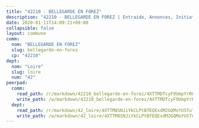 ```yaml
---
title: "42210 - BELLEGARDE EN FOREZ"
description: "42210 - BELLEGARDE EN FOREZ | Entraide, Annonces, Initiatives"
date: 2020-01-11T14:09:21+09:00
collapsible: false
layout: commune
comm:
  nom: "BELLEGARDE EN FOREZ"
  slug: bellegarde-en-forez
  cp: "42210"
dept:
  nom: "Loire"
  slug: loire
  num: "42"
peerpad:
  comm:
    read_path: /r/markdown/42210_bellegarde-en-forez/4XTTMDTcyF9UmpYrR8EjRqAzvPNMJKxC6Facf9V3w3jVwEs3B
    write_path: /w/markdown/42210_bellegarde-en-forez/4XTTMDTcyF9UmpYrR8EjRqAzvPNMJKxC6Facf9V3w3jVwEs3B-K3TgTs5okuZN6cfEWbqasLh6P8UPusDEDepQrtBsdwm25VtHShfVPpqp7qnt7mWDfx8LuXGFP7xeGM18uas2JegWpoWXJC5u4czPn6X61JJ5JMF1FGySSsZ7AfvZ8RQjjYcWrVT3
  dept:
    read_path: /r/markdown/42_loire/4XTTM8SNJiYkCLPtBfEQExdM2GQMoYUSTuTytLrQfQVaaYJeW
    write_path: /w/markdown/42_loire/4XTTM8SNJiYkCLPtBfEQExdM2GQMoYUSTuTytLrQfQVaaYJeW-K3TgUi5YJecchkttgL3M6Pu99u8hH2akRrHDb4XXZXATCvGiyzrNbe23fQbzNYiKWDR2re6vQN4Gxv5BQ2dayjGg1AqxtpHRtgi6cm74UeqjVtXM2ZJFa6mvBKTRc4s3X6tJYycN
---
```


